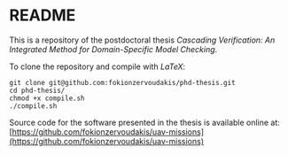 # README

This is a repository of the postdoctoral thesis *Cascading Verification: An Integrated Method for Domain-Specific Model Checking*.

To clone the repository and compile with *LaTeX*:

```
git clone git@github.com:fokionzervoudakis/phd-thesis.git
cd phd-thesis/
chmod +x compile.sh
./compile.sh
```

Source code for the software presented in the thesis is available online at: [https://github.com/fokionzervoudakis/uav-missions](https://github.com/fokionzervoudakis/uav-missions)

